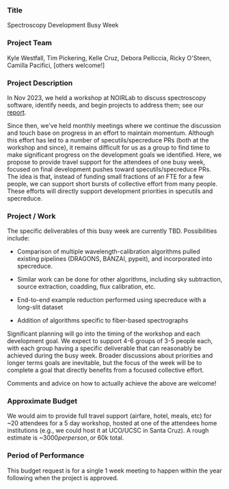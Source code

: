 ### Title

Spectroscopy Development Busy Week

### Project Team

Kyle Westfall, Tim Pickering, Kelle Cruz, Debora Pelliccia, Ricky
O'Steen, Camilla Pacifici, [others welcome!]

### Project Description

In Nov 2023, we held a workshop at NOIRLab to discuss spectroscopy
software, identify needs, and begin projects to address them; see our
[report](https://docs.google.com/document/d/10i3VXiQE2AUF7EVSJ8-jm1nTMaRhudYUVq409b3daOo/edit?usp=sharing).

Since then, we've held monthly meetings where we continue the discussion
and touch base on progress in an effort to maintain momentum.  Although
this effort has led to a number of specutils/specreduce PRs (both at the
workshop and since), it remains difficult for us as a group to find time
to make significant progress on the development goals we identified.
Here, we propose to provide travel support for the attendees of one busy
week, focused on final development pushes toward specutils/specreduce
PRs.  The idea is that, instead of funding small fractions of an FTE for
a few people, we can support short bursts of collective effort from many
people.  These efforts will directly support development priorities in
specutils and specreduce.

### Project / Work

The specific deliverables of this busy week are currently TBD.
Possibilities include:

 - Comparison of multiple wavelength-calibration algorithms pulled
   existing pipelines (DRAGONS, BANZAI, pypeit), and incorporated into
   specreduce.
 
 - Similar work can be done for other algorithms, including sky
   subtraction, source extraction, coadding, flux calibration, etc.

 - End-to-end example reduction performed using specreduce with a
   long-slit dataset

 - Addition of algorithms specific to fiber-based spectrographs

Significant planning will go into the timing of the workshop and each
development goal.  We expect to support 4-6 groups of 3-5 people each,
with each group having a specific deliverable that can reasonably be
achieved during the busy week.  Broader discussions about priorities and
longer terms goals are inevitable, but the focus of the week will be to
complete a goal that directly benefits from a focused collective effort.

Comments and advice on how to actually achieve the above are welcome!

### Approximate Budget

We would aim to provide full travel support (airfare, hotel, meals, etc)
for ~20 attendees for a 5 day workshop, hosted at one of the attendees
home institutions (e.g., we could host it at UCO/UCSC in Santa Cruz).  A
rough estimate is ~$3000 per person, or ~$60k total.

### Period of Performance

This budget request is for a single 1 week meeting to happen within the
year following when the project is approved.


